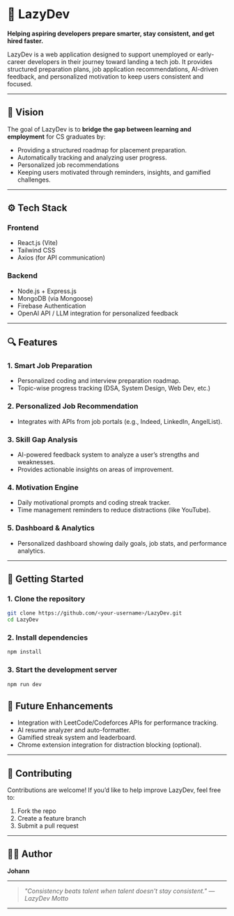 # 🚀 LazyDev

**Helping aspiring developers prepare smarter, stay consistent, and get hired faster.**

LazyDev is a web application designed to support unemployed or early-career developers in their journey toward landing a tech job. It provides structured preparation plans, job application recommendations, AI-driven feedback, and personalized motivation to keep users consistent and focused.

---

## 🧠 Vision

The goal of LazyDev is to **bridge the gap between learning and employment** for CS graduates by:
- Providing a structured roadmap for placement preparation.
- Automatically tracking and analyzing user progress.
- Personalized job recommendations
- Keeping users motivated through reminders, insights, and gamified challenges.

---

## ⚙️ Tech Stack

### **Frontend**
- React.js (Vite)
- Tailwind CSS  
- Axios (for API communication)

### **Backend**
- Node.js + Express.js  
- MongoDB (via Mongoose)  
- Firebase Authentication  
- OpenAI API / LLM integration for personalized feedback

---

## 🔍 Features

### **1. Smart Job Preparation**
- Personalized coding and interview preparation roadmap.  
- Topic-wise progress tracking (DSA, System Design, Web Dev, etc.)  

### **2. Personalized Job Recommendation**
- Integrates with APIs from job portals (e.g., Indeed, LinkedIn, AngelList).  

### **3. Skill Gap Analysis**
- AI-powered feedback system to analyze a user’s strengths and weaknesses.  
- Provides actionable insights on areas of improvement.  

### **4. Motivation Engine**
- Daily motivational prompts and coding streak tracker.  
- Time management reminders to reduce distractions (like YouTube).  

### **5. Dashboard & Analytics**
- Personalized dashboard showing daily goals, job stats, and performance analytics. 

---

## 🚀 Getting Started

### **1. Clone the repository**
```bash
git clone https://github.com/<your-username>/LazyDev.git
cd LazyDev
````

### **2. Install dependencies**

```bash
npm install
```

### **3. Start the development server**

```bash
npm run dev
```

## 🧠 Future Enhancements

* Integration with LeetCode/Codeforces APIs for performance tracking.
* AI resume analyzer and auto-formatter.
* Gamified streak system and leaderboard.
* Chrome extension integration for distraction blocking (optional).

---

## 🤝 Contributing

Contributions are welcome!
If you’d like to help improve LazyDev, feel free to:

1. Fork the repo
2. Create a feature branch
3. Submit a pull request

---

## 🧑‍💻 Author

**Johann**

---

> *"Consistency beats talent when talent doesn't stay consistent." — LazyDev Motto*

---

